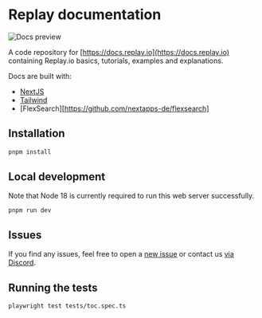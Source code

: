# Replay documentation

![Docs preview](public/images/docs.png)

A code repository for [https://docs.replay.io](https://docs.replay.io) containing Replay.io basics, tutorials, examples and explanations.

Docs are built with:

- [NextJS](https://nextjs.org/)
- [Tailwind](https://tailwindcss.com/)
- [FlexSearch][https://github.com/nextapps-de/flexsearch]

## Installation

```bash
pnpm install
```

## Local development

Note that Node 18 is currently required to run this web server successfully.

```
pnpm run dev
```

## Issues

If you find any issues, feel free to open a [new issue](https://github.com/replayio/docs/issues/new) or contact us [via Discord](https://replay.io/discord).

## Running the tests

```bash
playwright test tests/toc.spec.ts
```
